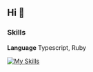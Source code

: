## Hi 👋

### Skills
**Language**  Typescript, Ruby

[![My Skills](https://skillicons.dev/icons?i=js,html,css,wasm)](https://skillicons.dev)

